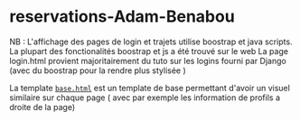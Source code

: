 # reservations-Adam-Benabou

NB : L'affichage des pages de login et trajets utilise boostrap et java scripts. La plupart des fonctionalités boostrap et js a été trouvé sur le web
La page login.html provient majoritairement du tuto sur les logins fourni par Django (avec du boostrap pour la rendre plus stylisée )

La template [`base.html`](/reservations/booking/templates/booking/base.html) est un template de base permettant d'avoir un visuel similaire sur chaque page ( avec par exemple les information de profils a droite de la page)